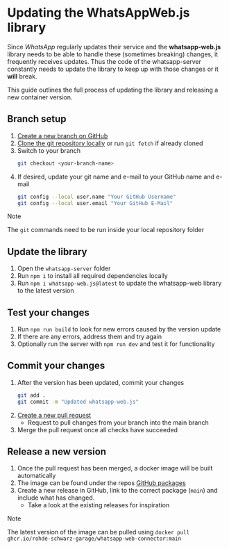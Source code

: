 # Updating the WhatsAppWeb.js library

Since *WhatsApp* regularly updates their service and the **whatsapp-web.js** library needs to be able to handle these (sometimes breaking) changes, it frequently receives updates. Thus the code of the whatsapp-server constantly needs to update the library to keep up with those changes or it **will** break.

This guide outlines the full process of updating the library and releasing a new container version.

## Branch setup

1. [Create a new branch on GitHub](https://docs.github.com/en/pull-requests/collaborating-with-pull-requests/proposing-changes-to-your-work-with-pull-requests/creating-and-deleting-branches-within-your-repository)
1. [Clone the git repository locally](https://docs.github.com/en/repositories/creating-and-managing-repositories/cloning-a-repository) or run `git fetch` if already cloned
1. Switch to your branch
    ```bash
    git checkout <your-branch-name>
    ```
1. If desired, update your git name and e-mail to your GitHub name and e-mail
    ```bash
    git config --local user.name "Your GitHub Username"
    git config --local user.email "Your GitHub E-Mail"
    ```

> [!NOTE]
> The `git` commands need to be run inside your local repository folder

## Update the library

1. Open the `whatsapp-server` folder
1. Run `npm i` to install all required dependencies locally
1. Run `npm i whatsapp-web.js@latest` to update the whatsapp-web library to the latest version

## Test your changes

1. Run `npm run build` to look for new errors caused by the version update
1. If there are any errors, address them and try again
1. Optionally run the server with `npm run dev` and test it for functionality

## Commit your changes

1. After the version has been updated, commit your changes
    ```bash
    git add .
    git commit -m "Updated whatsapp-web.js"
    ```
1. [Create a new pull request](https://docs.github.com/en/pull-requests/collaborating-with-pull-requests/proposing-changes-to-your-work-with-pull-requests/creating-a-pull-request)
    - Request to pull changes from your branch into the main branch
1. Merge the pull request once all checks have succeeded


## Release a new version

1. Once the pull request has been merged, a docker image will be built automatically
1. The image can be found under the repos [GitHub packages](https://github.com/Rohde-Schwarz-Garage/sw-it-whatsappwebconnector/pkgs/container/whatsapp-web-connector)
1. Create a new release in GitHub, link to the correct package (`main`) and include what has changed. 
    - Take a look at the existing releases for inspiration

> [!NOTE]
> The latest version of the image can be pulled using `docker pull ghcr.io/rohde-schwarz-garage/whatsapp-web-connector:main`